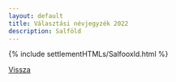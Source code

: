 ```yaml
---
layout: default
title: Választási névjegyzék 2022
description: Salföld
---
```


{% include settlementHTMLs/Salfooxld.html %}

[Vissza](../)